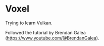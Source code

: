 # Voxel
Trying to learn Vulkan.

Followed the tutorial by Brendan Galea (https://www.youtube.com/@BrendanGalea). 
